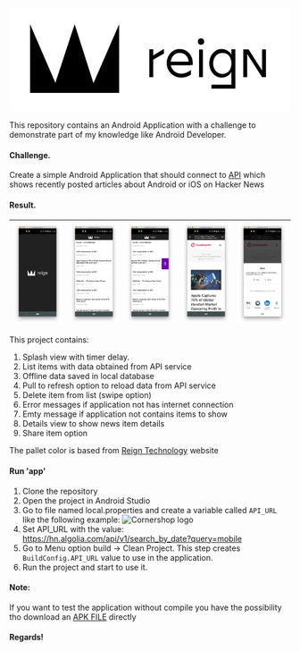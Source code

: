 <img src="https://raw.githubusercontent.com/moizest89/reigns_testapp/develop/backgrounds/image-20211015031012429.png" alt="reign_design" style="zoom:65%;" />

This repository contains an Android Application with a challenge to demonstrate part of my knowledge like Android Developer.



#### Challenge.

Create a simple Android Application that should connect to [API](https://hn.algolia.com/api/v1/search_by_date?query=mobile) which shows recently posted articles about Android or iOS on Hacker News



#### Result.

| ![app_1](https://raw.githubusercontent.com/moizest89/reigns_testapp/develop/backgrounds/Screen%20Shot%202021-10-15%20at%202.42.38%20AM.png) | ![app_2](https://raw.githubusercontent.com/moizest89/reigns_testapp/develop/backgrounds/Screen%20Shot%202021-10-15%20at%202.42.46%20AM.png) | ![app_3](https://raw.githubusercontent.com/moizest89/reigns_testapp/develop/backgrounds/Screen%20Shot%202021-10-15%20at%202.42.53%20AM.png) | ![app_4](https://raw.githubusercontent.com/moizest89/reigns_testapp/develop/backgrounds/Screen%20Shot%202021-10-15%20at%202.43.02%20AM.png) | ![app_4](https://raw.githubusercontent.com/moizest89/reigns_testapp/develop/backgrounds/Screen%20Shot%202021-10-15%20at%202.43.07%20AM.png) |
| ------------------------------------------------------------ | ------------------------------------------------------------ | ------------------------------------------------------------ | ------------------------------------------------------------ | ------------------------------------------------------------ |

This project contains:

1. Splash view with timer delay.
2. List items with data obtained from API service
3. Offline data saved in local database
4. Pull to refresh option to reload data from API service
5. Delete item from list (swipe option)
6. Error messages if application not has internet connection
7. Emty message if application not contains items to show
8. Details view to show news item details
9.  Share item option

The pallet color is based from [Reign Technology](https://www.reign.cl/en/) website




#### Run 'app'

1. Clone the repository
2. Open the project in Android Studio
3. Go to file named local.properties and create a variable called `API_URL` like the following example:
![Cornershop logo](https://i.imgur.com/UwG5fzG.png)
4. Set API_URL with the value:  https://hn.algolia.com/api/v1/search_by_date?query=mobile
5. Go to Menu option build -> Clean Project. This step creates `BuildConfig.API_URL` value to use in the application.
6. Run the project and start to use it.



#### Note: 

If you want to test the application without compile you have the possibility tho download an [APK FILE](https://github.com/moizest89/reigns_testapp/blob/develop/backgrounds/app-debug.apk?raw=true) directly 



#### Regards!





